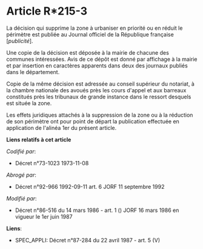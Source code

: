 # Article R*215-3

La décision qui supprime la zone à urbaniser en priorité ou en réduit le périmètre est publiée au Journal officiel de la
République française [*publicité*].

Une copie de la décision est déposée à la mairie de chacune des communes intéressées. Avis de ce dépôt est donné par
affichage à la mairie et par insertion en caractères apparents dans deux des journaux publiés dans le département.

Copie de la même décision est adressée au conseil supérieur du notariat, à la chambre nationale des avoués près les cours
d'appel et aux barreaux constitués près les tribunaux de grande instance dans le ressort desquels est située la zone.

Les effets juridiques attachés à la suppression de la zone ou à la réduction de son périmètre ont pour point de départ la
publication effectuée en application de l'alinéa 1er du présent article.

**Liens relatifs à cet article**

_Codifié par_:

  - Décret n°73-1023 1973-11-08

_Abrogé par_:

  - Décret n°92-966 1992-09-11 art. 6 JORF 11 septembre 1992

_Modifié par_:

  - Décret n°86-516 du 14 mars 1986 - art. 1 () JORF 16 mars 1986 en vigueur le   1er juin 1987

**Liens**:

  - SPEC_APPLI: Décret n°87-284 du 22 avril 1987 - art. 5 (V)
